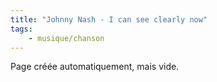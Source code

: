 ```yaml
---
title: "Johnny Nash - I can see clearly now"
tags:
    - musique/chanson
---
```


Page créée automatiquement, mais vide.

